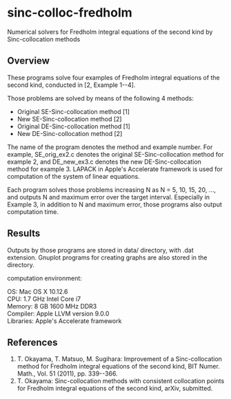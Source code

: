 # sinc-colloc-fredholm
Numerical solvers for Fredholm integral equations of the second kind by Sinc-collocation methods

## Overview
These programs solve four examples of Fredholm integral equations of the
second kind, conducted in [2, Example 1--4].

Those problems are solved by means of the following 4 methods:
* Original SE-Sinc-collocation method [1]
* New SE-Sinc-collocation method [2]
* Original DE-Sinc-collocation method [1]
* New DE-Sinc-collocation method [2]

The name of the program denotes the method and example number. For
example, SE_orig_ex2.c denotes the original SE-Sinc-collocation method
for example 2, and DE_new_ex3.c denotes the new DE-Sinc-collocation method
for example 3. LAPACK in Apple's Accelerate framework is used for
computation of the system of linear equations.

Each program solves those problems increasing N as N = 5, 10, 15, 20, ...,
and outputs N and maximum error over the target interval. Especially in
Example 3, in addition to N and maximum error, those programs also output
computation time.

## Results
Outputs by those programs are stored in data/ directory, with .dat extension.
Gnuplot programs for creating graphs are also stored in the directory.

computation environment:

OS: Mac OS X 10.12.6  
CPU: 1.7 GHz Intel Core i7  
Memory: 8 GB 1600 MHz DDR3  
Compiler: Apple LLVM version 9.0.0  
Libraries: Apple's Accelerate framework

## References
1. T. Okayama, T. Matsuo, M. Sugihara:
 Improvement of a Sinc-collocation method for Fredholm integral equations
 of the second kind, BIT Numer. Math., Vol. 51 (2011), pp. 339--366.
2. T. Okayama: Sinc-collocation methods with consistent collocation points
 for Fredholm integral equations of the second kind, arXiv, submitted.
